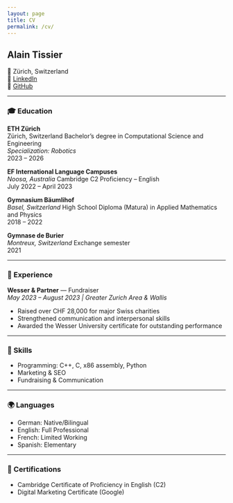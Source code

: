 ```yaml
---
layout: page
title: CV
permalink: /cv/
---
```


## Alain Tissier  
📍 Zürich, Switzerland  
🔗 [LinkedIn](https://www.linkedin.com/in/alain-tissier)  
🔗 [GitHub](https://github.com/alaintis)

---

### 🎓 Education

**ETH Zürich**  
Zürich, Switzerland
Bachelor’s degree in Computational Science and Engineering  
*Specialization: Robotics*  
2023 – 2026

**EF International Language Campuses**  
*Noosa, Australia*
Cambridge C2 Proficiency – English  
July 2022 – April 2023

**Gymnasium Bäumlihof**  
*Basel, Switzerland*
High School Diploma (Matura) in Applied Mathematics and Physics  
2018 – 2022

**Gymnase de Burier**  
*Montreux, Switzerland*
Exchange semester  
2021

---

### 💼 Experience

**Wesser & Partner** — Fundraiser  
*May 2023 – August 2023 | Greater Zurich Area & Wallis*  
- Raised over CHF 28,000 for major Swiss charities  
- Strengthened communication and interpersonal skills  
- Awarded the Wesser University certificate for outstanding performance

---

### 🧠 Skills

- Programming: C++, C, x86 assembly, Python
- Marketing & SEO  
- Fundraising & Communication

---

### 🌍 Languages

- German: Native/Bilingual  
- English: Full Professional  
- French: Limited Working  
- Spanish: Elementary

---

### 📜 Certifications

- Cambridge Certificate of Proficiency in English (C2)  
- Digital Marketing Certificate (Google)

